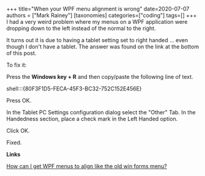+++
title="When your WPF menu alignment is wrong"
date=2020-07-07
authors = ["Mark Rainey"]
[taxonomies]
categories=["coding"]
tags=[]
+++
I had a very weird problem where my menus on a WPF application were dropping down to the left instead of the normal to the right.
<!-- more -->

It turns out it is due to having a tablet setting set to right handed ... even though I don't have a tablet. The answer was found on the link at the bottom of this post.

To fix it:

Press the **Windows key + R** and then copy/paste the following line of text.

shell:::{80F3F1D5-FECA-45F3-BC32-752C152E456E}

Press OK.

In the Tablet PC Settings configuration dialog select the "Other" Tab. In the Handedness section, place a check mark in the Left Handed option.

Click OK.

Fixed.



__Links__

[How can I get WPF menus to align like the old win forms menu?](https://stackoverflow.com/questions/11237378/how-can-i-get-wpf-menus-to-align-like-the-old-win-forms-menu)

